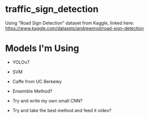 # traffic_sign_detection

Using "Road Sign Detection" dataset from Kaggle, linked here:
https://www.kaggle.com/datasets/andrewmvd/road-sign-detection

# Models I'm Using
- YOLOv7
- SVM
- Caffe from UC Berkeley


- Ensemble Method?
- Try and write my own small CNN?
- Try and take the best method and feed it video?